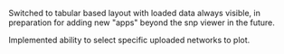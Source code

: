 Switched to tabular based layout with loaded data always visible,
in preparation for adding new "apps" beyond the snp viewer in the future.

Implemented ability to select specific uploaded networks to plot.